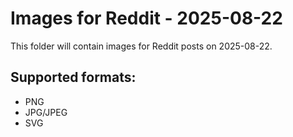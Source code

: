 # Images for Reddit - 2025-08-22

This folder will contain images for Reddit posts on 2025-08-22.

## Supported formats:
- PNG
- JPG/JPEG
- SVG
